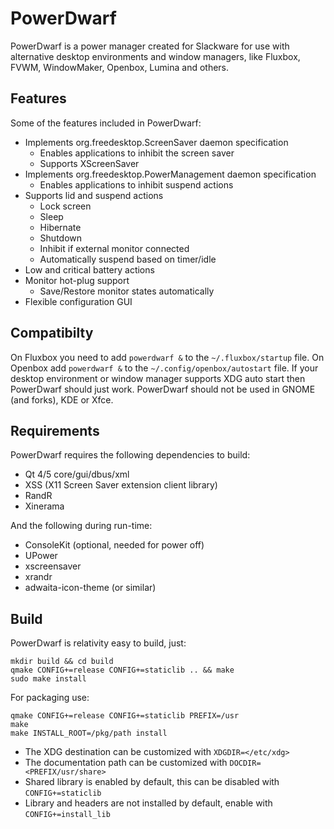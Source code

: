 # PowerDwarf

PowerDwarf is a power manager created for Slackware for use with alternative desktop environments and window managers, like Fluxbox, FVWM, WindowMaker, Openbox, Lumina and others.

## Features

Some of the features included in PowerDwarf:

 * Implements org.freedesktop.ScreenSaver daemon specification
   * Enables applications to inhibit the screen saver
   * Supports XScreenSaver
 * Implements org.freedesktop.PowerManagement daemon specification
   * Enables applications to inhibit suspend actions
 * Supports lid and suspend actions
   * Lock screen
   * Sleep
   * Hibernate
   * Shutdown
   * Inhibit if external monitor connected
   * Automatically suspend based on timer/idle
 * Low and critical battery actions
 * Monitor hot-plug support
   * Save/Restore monitor states automatically
 * Flexible configuration GUI

## Compatibilty

On Fluxbox you need to add ``powerdwarf &`` to the ``~/.fluxbox/startup`` file. On Openbox add ``powerdwarf &`` to the ``~/.config/openbox/autostart`` file. If your desktop environment or window manager supports XDG auto start then PowerDwarf should just work. PowerDwarf should not be used in GNOME (and forks), KDE or Xfce.

## Requirements

PowerDwarf requires the following dependencies to build:

 * Qt 4/5 core/gui/dbus/xml
 * XSS (X11 Screen Saver extension client library)
 * RandR
 * Xinerama

And the following during run-time:

 * ConsoleKit (optional, needed for power off)
 * UPower
 * xscreensaver
 * xrandr
 * adwaita-icon-theme (or similar)

## Build

PowerDwarf is relativity easy to build, just:

```
mkdir build && cd build
qmake CONFIG+=release CONFIG+=staticlib .. && make
sudo make install
```

For packaging use:

```
qmake CONFIG+=release CONFIG+=staticlib PREFIX=/usr
make
make INSTALL_ROOT=/pkg/path install
```

 * The XDG destination can be customized with ``XDGDIR=</etc/xdg>``
 * The documentation path can be customized with ``DOCDIR=<PREFIX/usr/share>``
 * Shared library is enabled by default, this can be disabled with ``CONFIG+=staticlib``
 * Library and headers are not installed by default, enable with ``CONFIG+=install_lib``
